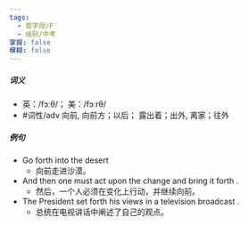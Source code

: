 ```yaml
---
tags:
  - 首字母/F
  - 级别/中考
掌握: false
模糊: false
---
```

##### 词义
- 英：/fɔːθ/； 美：/fɔːrθ/
- #词性/adv  向前, 向前方；以后； 露出着；出外, 离家；往外
##### 例句
- Go forth into the desert
	- 向前走进沙漠。
- And then one must act upon the change and bring it forth .
	- 然后，一个人必须在变化上行动，并继续向前。
- The President set forth his views in a television broadcast .
	- 总统在电视讲话中阐述了自己的观点。
